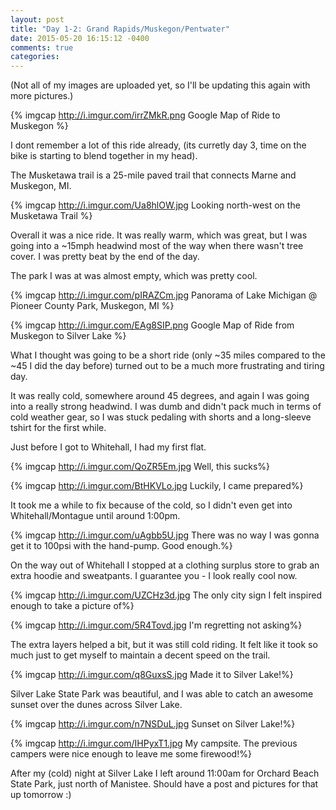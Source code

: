 ```yaml
---
layout: post
title: "Day 1-2: Grand Rapids/Muskegon/Pentwater"
date: 2015-05-20 16:15:12 -0400
comments: true
categories: 
---
```


(Not all of my images are uploaded yet, so I'll be updating this again with more pictures.)

{% imgcap http://i.imgur.com/irrZMkR.png Google Map of Ride to Muskegon %}

I dont remember a lot of this ride already, (its curretly day 3, time on the bike is starting to blend together in my head).

The Musketawa trail is a 25-mile paved trail that connects Marne and Muskegon, MI.

{% imgcap http://i.imgur.com/Ua8hlOW.jpg Looking north-west on the Musketawa Trail %}

Overall it was a nice ride. It was really warm, which was great, but I was going into a ~15mph headwind most of the way when there wasn't tree cover. I was pretty beat by the end of the day.

The park I was at was almost empty, which was pretty cool.

{% imgcap http://i.imgur.com/pIRAZCm.jpg Panorama of Lake Michigan @ Pioneer County Park, Muskegon, MI %}

{% imgcap http://i.imgur.com/EAg8SIP.png Google Map of Ride from Muskegon to Silver Lake %}

What I thought was going to be a short ride (only ~35 miles compared to the ~45 I did the day before) turned out to be a much more frustrating and tiring day.

It was really cold, somewhere around 45 degrees, and again I was going into a really strong headwind. I was dumb and didn't pack much in terms of cold weather gear, so I was stuck pedaling with shorts and a long-sleeve tshirt for the first while.

Just before I got to Whitehall, I had my first flat.

{% imgcap http://i.imgur.com/QoZR5Em.jpg Well, this sucks%}

{% imgcap http://i.imgur.com/BtHKVLo.jpg Luckily, I came prepared%}

It took me a while to fix because of the cold, so I didn't even get into Whitehall/Montague until around 1:00pm.

{% imgcap http://i.imgur.com/uAgbb5U.jpg There was no way I was gonna get it to 100psi with the hand-pump. Good enough.%}

On the way out of Whitehall I stopped at a clothing surplus store to grab an extra hoodie and sweatpants. I guarantee you - I look really cool now.

{% imgcap http://i.imgur.com/UZCHz3d.jpg The only city sign I felt inspired enough to take a picture of%}

{% imgcap http://i.imgur.com/5R4Tovd.jpg I'm regretting not asking%}

The extra layers helped a bit, but it was still cold riding. It felt like it took so much just to get myself to maintain a decent speed on the trail.

{% imgcap http://i.imgur.com/q8GuxsS.jpg Made it to Silver Lake!%}

Silver Lake State Park was beautiful, and I was able to catch an awesome sunset over the dunes across Silver Lake.

{% imgcap http://i.imgur.com/n7NSDuL.jpg Sunset on Silver Lake!%}

{% imgcap http://i.imgur.com/IHPyxT1.jpg My campsite. The previous campers were nice enough to leave me some firewood!%}

After my (cold) night at Silver Lake I left around 11:00am for Orchard Beach State Park, just north of Manistee. Should have a post and pictures for that up tomorrow :)

